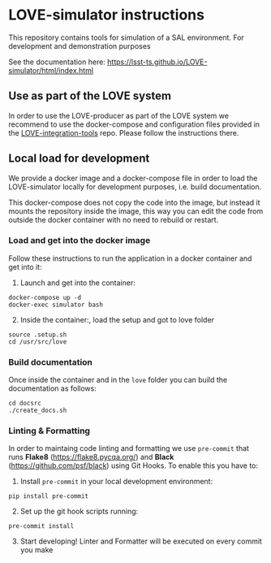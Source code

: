 # LOVE-simulator instructions

This repository contains tools for simulation of a SAL environment. For development and demonstration purposes

See the documentation here: https://lsst-ts.github.io/LOVE-simulator/html/index.html

## Use as part of the LOVE system
In order to use the LOVE-producer as part of the LOVE system we recommend to use the docker-compose and configuration files provided in the [LOVE-integration-tools](https://github.com/lsst-ts/LOVE-integration-tools) repo. Please follow the instructions there.

## Local load for development
We provide a docker image and a docker-compose file in order to load the LOVE-simulator locally for development purposes, i.e. build documentation.

This docker-compose does not copy the code into the image, but instead it mounts the repository inside the image, this way you can edit the code from outside the docker container with no need to rebuild or restart.

### Load and get into the docker image
Follow these instructions to run the application in a docker container and get into it:

1. Launch and get into the container:
```
docker-compose up -d
docker-exec simulator bash
```

2. Inside the container:, load the setup and got to love folder
```
source .setup.sh
cd /usr/src/love
```

### Build documentation
Once inside the container and in the `love` folder you can build the documentation as follows:
```
cd docsrc
./create_docs.sh
```

### Linting & Formatting
In order to maintaing code linting and formatting we use `pre-commit` that runs **Flake8** (https://flake8.pycqa.org/) and **Black** (https://github.com/psf/black) using Git Hooks. To enable this you have to:

1. Install `pre-commit` in your local development environment:
```
pip install pre-commit
```

2. Set up the git hook scripts running:
```
pre-commit install
```

3. Start developing! Linter and Formatter will be executed on every commit you make
